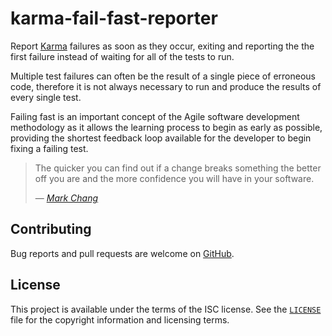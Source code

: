 # karma-fail-fast-reporter

Report [Karma][karma] failures as soon as they occur, exiting and reporting the
the first failure instead of waiting for all of the tests to run.

Multiple test failures can often be the result of a single piece of erroneous
code, therefore it is not always necessary to run and produce the results of
every single test.

Failing fast is an important concept of the Agile software development
methodology as it allows the learning process to begin as early as possible,
providing the shortest feedback loop available for the developer to begin fixing
a failing test.

> The quicker you can find out if a change breaks something the better off you
> are and the more confidence you will have in your software.
>
> &mdash; <cite>[Mark Chang][model-everything-fail-fast]</cite>

## Contributing

Bug reports and pull requests are welcome on [GitHub][github].

## License

This project is available under the terms of the ISC license. See the
[`LICENSE`][license] file for the copyright information and licensing terms.

[karma]: https://karma-runner.github.io
[model-everything-fail-fast]: https://www.thoughtworks.com/insights/blog/model-everything-fail-fast
[github]: https://github.com/MikeBull94/karma-fail-fast-reporter
[license]: https://github.com/MikeBull94/karma-fail-fast-reporter/blob/master/LICENSE
